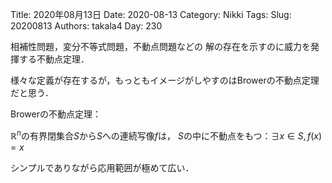 ﻿Title: 2020年08月13日
Date: 2020-08-13
Category: Nikki
Tags: 
Slug: 20200813
Authors: takala4
Day: 230



相補性問題，変分不等式問題，不動点問題などの
解の存在を示すのに威力を発揮する不動点定理．


様々な定義が存在するが，もっともイメージがしやすのはBrowerの不動点定理だと思う．




Browerの不動点定理：

$\mathbb{R}^{n}$の有界閉集合$S$から$S$への連続写像$f$は，
$S$の中に不動点をもつ：$\exists x \in S, f(x)=x$



シンプルでありながら応用範囲が極めて広い．